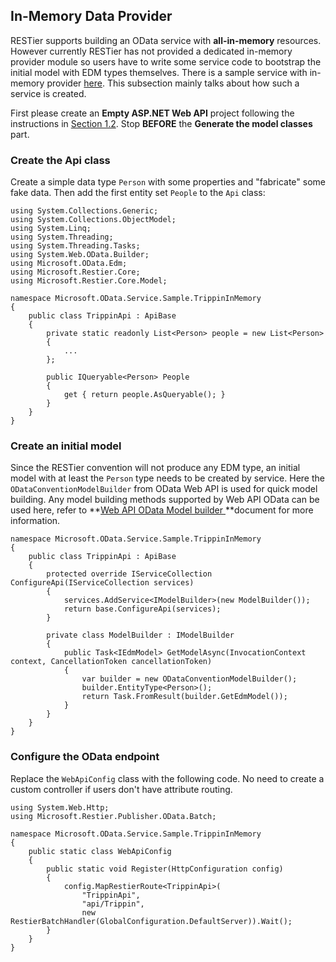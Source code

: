 ## In-Memory Data Provider

RESTier supports building an OData service with **all-in-memory** resources. However currently RESTier 
has not provided a dedicated in-memory provider module so users have to write some service code to bootstrap 
the initial model with EDM types themselves. There is a sample service with in-memory provider [here](https://github.com/OData/RESTier/tree/apidev/test/ODataEndToEndTests/Microsoft.OData.Service.Sample.TrippinInMemory). 
This subsection mainly talks about how such a service is created.

First please create an **Empty ASP.NET Web API** project following the instructions in [Section 1.2](http://odata.github.io/RESTier/#01-02-Bootstrap). Stop **BEFORE** the **Generate the model classes** part.

### Create the Api class
Create a simple data type `Person` with some properties and "fabricate" some fake data. Then add the first entity set `People` to the `Api` class:

    using System.Collections.Generic;
    using System.Collections.ObjectModel;
    using System.Linq;
    using System.Threading;
    using System.Threading.Tasks;
    using System.Web.OData.Builder;
    using Microsoft.OData.Edm;
    using Microsoft.Restier.Core;
    using Microsoft.Restier.Core.Model;
    
    namespace Microsoft.OData.Service.Sample.TrippinInMemory
    {
        public class TrippinApi : ApiBase
        {
            private static readonly List<Person> people = new List<Person>
            {
                ...
            };
    
            public IQueryable<Person> People
            {
                get { return people.AsQueryable(); }
            }
        }
    }

### Create an initial model
Since the RESTier convention will not produce any EDM type, an initial model with at least the `Person` type needs to be created by service. Here the `ODataConventionModelBuilder` from OData Web API is used for quick model building.
Any model building methods supported by Web API OData can be used here, refer to **[Web API OData Model builder ](http://odata.github.io/WebApi/#02-01-model-builder-abstract)**document for more information.

    namespace Microsoft.OData.Service.Sample.TrippinInMemory
    {
        public class TrippinApi : ApiBase
        {
            protected override IServiceCollection ConfigureApi(IServiceCollection services)
            {
                services.AddService<IModelBuilder>(new ModelBuilder());
                return base.ConfigureApi(services);
            }
    
            private class ModelBuilder : IModelBuilder
            {
                public Task<IEdmModel> GetModelAsync(InvocationContext context, CancellationToken cancellationToken)
                {
                    var builder = new ODataConventionModelBuilder();
                    builder.EntityType<Person>();
                    return Task.FromResult(builder.GetEdmModel());
                }
            }
        }
    }

### Configure the OData endpoint
Replace the `WebApiConfig` class with the following code. No need to create a custom controller if users don't have attribute routing.

    using System.Web.Http;
    using Microsoft.Restier.Publisher.OData.Batch;
    
    namespace Microsoft.OData.Service.Sample.TrippinInMemory
    {
        public static class WebApiConfig
        {
            public static void Register(HttpConfiguration config)
            {
                config.MapRestierRoute<TrippinApi>(
                    "TrippinApi",
                    "api/Trippin",
                    new RestierBatchHandler(GlobalConfiguration.DefaultServer)).Wait();
            }
        }
    }

